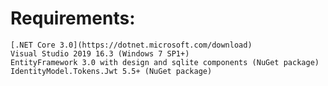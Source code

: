 # Requirements:
    [.NET Core 3.0](https://dotnet.microsoft.com/download)
    Visual Studio 2019 16.3 (Windows 7 SP1+)
    EntityFramework 3.0 with design and sqlite components (NuGet package)
    IdentityModel.Tokens.Jwt 5.5+ (NuGet package)